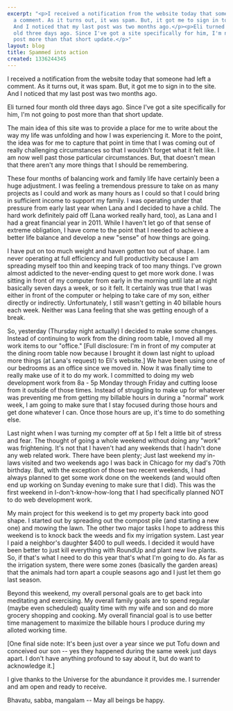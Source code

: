 ```yaml
---
excerpt: "<p>I received a notification from the website today that someone had left
  a comment. As it turns out, it was spam. But, it got me to sign in to the site.
  And I noticed that my last post was two months ago.</p><p>Eli turned four month
  old three days ago. Since I've got a site specifically for him, I'm not going to
  post more than that short update.</p>"
layout: blog
title: Spammed into action
created: 1336244345
---
```

<p>I received a notification from the website today that someone had left a comment. As it turns out, it was spam. But, it got me to sign in to the site. And I noticed that my last post was two months ago.</p><p>Eli turned four month old three days ago. Since I've got a site specifically for him, I'm not going to post more than that short update.</p><p>The main idea of this site was to provide a place for me to write about the way my life was unfolding and how I was experiencing it. More to the point, the idea was for me to capture that point in time that I was coming out of really challenging circumstances so that I wouldn't forget what it felt like. I am now well past those particular circumstances. But, that doesn't mean that there aren't any more things that I should be remembering.</p><p>These four months of balancing work and family life have certainly been a huge adjustment. I was feeling a tremendous pressure to take on as many projects as I could and work as many hours as I could so that I could bring in sufficient income to support my family. I was operating under that pressure from early last year when Lana and I decided to have a child. The hard work definitely paid off (Lana worked really hard, too), as Lana and I had a great financial year in 2011. While I haven't let go of that sense of extreme obligation, I have come to the point that I needed to achieve a better life balance and develop a new "sense" of how things are going.</p><p>I have put on too much weight and haven gotten too out of shape. I am never operating at full efficiency and full productivity because I am spreading myself too thin and keeping track of too many things. I've grown almost addicted to the never-ending quest to get more work done. I was sitting in front of my computer from early in the morning until late at night basically seven days a week, or so it felt. It certainly was true that I was either in front of the computer or helping to take care of my son, either directly or indirectly. Unfortunately, I still wasn't getting in 40 billable hours each week. Neither was Lana feeling that she was getting enough of a break.</p><p>So, yesterday (Thursday night actually) I decided to make some changes. Instead of continuing to work from the dining room table, I moved all my work items to our "office." [Full disclosure: I'm in front of my computer at the dining room table now because I brought it down last night to upload more things (at Lana's request) to Eli's website.] We have been using one of our bedrooms as an office since we moved in. Now it was finally time to really make use of it to do my work. I committed to doing my web development work from 8a - 5p Monday through Friday and cutting loose from it outside of those times. Instead of struggling to make up for whatever was preventing me from getting my billable hours in during a "normal" work week, I am going to make sure that I stay focused during those hours and get done whatever I can. Once those hours are up, it's time to do something else.</p><p>Last night when I was turning my compter off at 5p I felt a little bit of stress and fear. The thought of going a whole weekend without doing any "work" was frightening. It's not that I haven't had any weekends that I hadn't done any web related work. There have been plenty; Just last weekend my in-laws visited and two weekends ago I was back in Chicago for my dad's 70th birthday. But, with the exception of those two recent weekends, I had always planned to get some work done on the weekends (and would often end up working on Sunday evening to make sure that I did). This was the first weekend in I-don't-know-how-long that I had specifically planned NOT to do web development work.</p><p>My main project for this weekend is to get my property back into good shape. I started out by spreading out the compost pile (and starting a new one) and mowing the lawn. The other two major tasks I hope to address this weekend is to knock back the weeds and fix my irrigation system. Last year I paid a neighbor's daughter $400 to pull weeds. I decided it would have been better to just kill everything with RoundUp and plant new live plants. So, if that's what I need to do this year that's what I'm going to do. As far as the irrigation system, there were some zones (basically the garden areas) that the animals had torn apart a couple seasons ago and I just let them go last season.</p><p>Beyond this weekend, my overall personal goals are to get back into meditating and exercising. My overall family goals are to spend regular (maybe even scheduled) quality time with my wife and son and do more grocery shopping and cooking. My overall financial goal is to use better time management to maximize the billable hours I produce during my alloted working time.</p><p>[One final side note: It's been just over a year since we put Tofu down and conceived our son -- yes they happened during the same week just days apart. I don't have anything profound to say about it, but do want to acknowledge it.]</p><p>I give thanks to the Universe for the abundance it provides me. I surrender and am open and ready to receive.</p><p>Bhavatu, sabba, mangalam -- May all beings be happy.</p>
